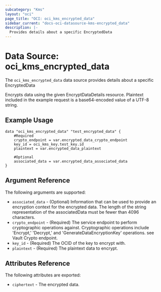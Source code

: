 ```yaml
---
subcategory: "Kms"
layout: "oci"
page_title: "OCI: oci_kms_encrypted_data"
sidebar_current: "docs-oci-datasource-kms-encrypted_data"
description: |-
  Provides details about a specific EncryptedData
---
```


# Data Source: oci_kms_encrypted_data
The `oci_kms_encrypted_data` data source provides details about a specific EncryptedData

Encrypts data using the given EncryptDataDetails resource. 
Plaintext included in the example request is a base64-encoded value 
of a UTF-8 string.


## Example Usage

```hcl
data "oci_kms_encrypted_data" "test_encrypted_data" {
	#Required
	crypto_endpoint = var.encrypted_data_crypto_endpoint
	key_id = oci_kms_key.test_key.id
	plaintext = var.encrypted_data_plaintext

	#Optional
	associated_data = var.encrypted_data_associated_data
}
```

## Argument Reference

The following arguments are supported:

* `associated_data` - (Optional) Information that can be used to provide an encryption context for the encrypted data. The length of the string representation of the associatedData must be fewer than 4096 characters. 
* `crypto_endpoint` - (Required) The service endpoint to perform cryptographic operations against. Cryptographic operations include 'Encrypt,' 'Decrypt,' and 'GenerateDataEncryptionKey' operations. see Vault Crypto endpoint.
* `key_id` - (Required) The OCID of the key to encrypt with.
* `plaintext` - (Required) The plaintext data to encrypt.


## Attributes Reference

The following attributes are exported:

* `ciphertext` - The encrypted data.

